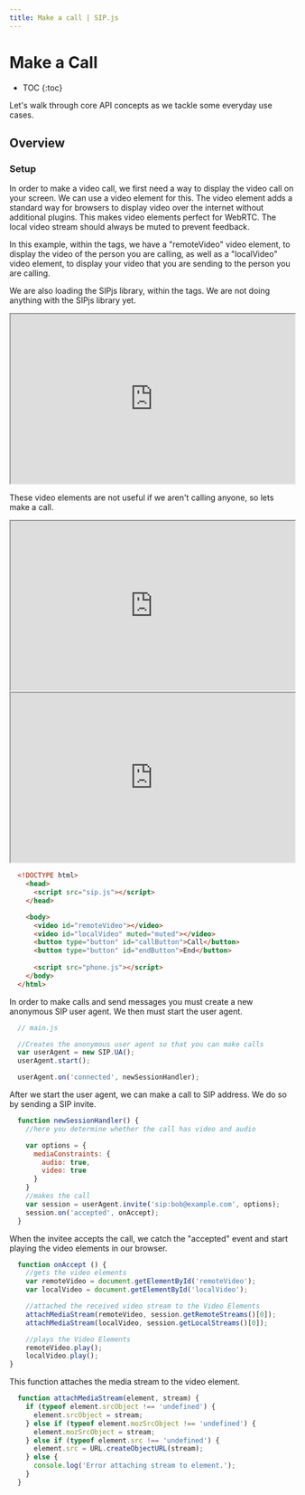 ```yaml
---
title: Make a call | SIP.js
---
```


# Make a Call

* TOC
{:toc}

Let's walk through core API concepts as we tackle some everyday use cases.

## Overview

### Setup

In order to make a video call, we first need a way to display the video call on your screen.  We can use a video element for this.  The video element adds a standard way for browsers to display video over the internet without additional plugins. This makes video elements perfect for WebRTC. The local video stream should always be muted to prevent feedback.

In this example, within the <body> tags, we have a "remoteVideo" video element, to display the video of the person you are calling, as well as a "localVideo" video element, to display your video that you are sending to the person you are calling.  

We are also loading the SIPjs library, within the <head> tags.  We are not doing anything with the SIPjs library yet.

<iframe
  style="width: 100%; height: 300px"
  src="http://jsfiddle.net/mgc2e/1/embedded/">
</iframe>

These video elements are not useful if we aren't calling anyone, so lets make a call.  



<iframe
  style="width: 100%; height: 300px"
  src="http://jsfiddle.net/T4Kv2/1/embedded/">
</iframe>

<iframe
  style="width: 100%; height: 300px"
  src="http://jsfiddle.net/qWmG7/1/embedded/">
</iframe>


~~~ html
  <!DOCTYPE html>
    <head>
      <script src="sip.js"></script> 
    </head>

    <body>
      <video id="remoteVideo"></video>
      <video id="localVideo" muted="muted"></video>  
      <button type="button" id="callButton">Call</button>
      <button type="button" id="endButton">End</button>
	
      <script src="phone.js"></script>
    </body>
  </html>
~~~

In order to make calls and send messages you must create a new anonymous SIP user agent.  We then must start the user agent.

~~~ javascript
  // main.js

  //Creates the anonymous user agent so that you can make calls
  var userAgent = new SIP.UA();
  userAgent.start();

  userAgent.on('connected', newSessionHandler);
~~~

After we start the user agent, we can make a call to SIP address.  We do so by sending a SIP invite.

~~~ javascript
  function newSessionHandler() {
    //here you determine whether the call has video and audio

    var options = {
      mediaConstraints: {
        audio: true,
        video: true
      } 
    }
    //makes the call
    var session = userAgent.invite('sip:bob@example.com', options);
    session.on('accepted', onAccept);
  }
~~~

When the invitee accepts the call, we catch the "accepted" event and start playing the video elements in our browser.

~~~ javascript
  function onAccept () {
    //gets the video elements
    var remoteVideo = document.getElementById('remoteVideo');
    var localVideo = document.getElementById('localVideo');

    //attached the received video stream to the Video Elements
    attachMediaStream(remoteVideo, session.getRemoteStreams()[0]);
    attachMediaStream(localVideo, session.getLocalStreams()[0]);

    //plays the Video Elements
    remoteVideo.play();
    localVideo.play();
}
~~~

This function attaches the media stream to the video element.

~~~ javascript
  function attachMediaStream(element, stream) {
    if (typeof element.srcObject !== 'undefined') {
      element.srcObject = stream;
    } else if (typeof element.mozSrcObject !== 'undefined') {
      element.mozSrcObject = stream;
    } else if (typeof element.src !== 'undefined') {
      element.src = URL.createObjectURL(stream);
    } else {
      console.log('Error attaching stream to element.');
    }
  }
~~~
